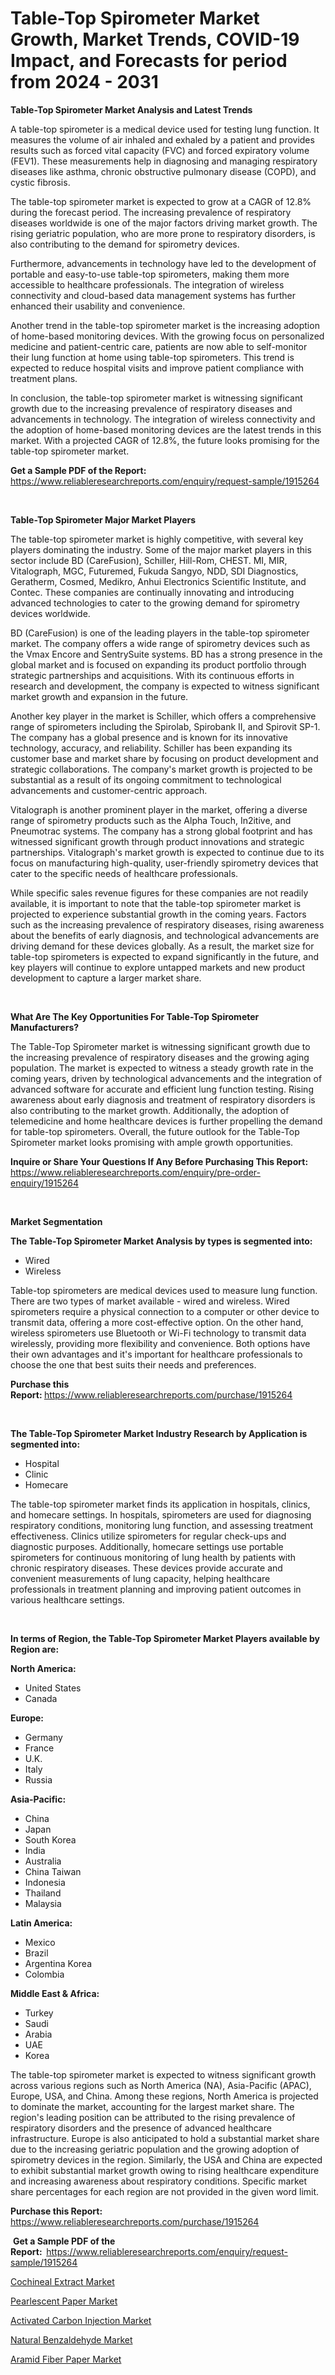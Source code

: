 <p><h1>Table-Top Spirometer Market Growth, Market Trends, COVID-19 Impact, and Forecasts for period from 2024 - 2031</h1></p><p><strong>Table-Top Spirometer Market Analysis and Latest Trends</strong></p>
<p><p>A table-top spirometer is a medical device used for testing lung function. It measures the volume of air inhaled and exhaled by a patient and provides results such as forced vital capacity (FVC) and forced expiratory volume (FEV1). These measurements help in diagnosing and managing respiratory diseases like asthma, chronic obstructive pulmonary disease (COPD), and cystic fibrosis.</p><p>The table-top spirometer market is expected to grow at a CAGR of 12.8% during the forecast period. The increasing prevalence of respiratory diseases worldwide is one of the major factors driving market growth. The rising geriatric population, who are more prone to respiratory disorders, is also contributing to the demand for spirometry devices.</p><p>Furthermore, advancements in technology have led to the development of portable and easy-to-use table-top spirometers, making them more accessible to healthcare professionals. The integration of wireless connectivity and cloud-based data management systems has further enhanced their usability and convenience.</p><p>Another trend in the table-top spirometer market is the increasing adoption of home-based monitoring devices. With the growing focus on personalized medicine and patient-centric care, patients are now able to self-monitor their lung function at home using table-top spirometers. This trend is expected to reduce hospital visits and improve patient compliance with treatment plans.</p><p>In conclusion, the table-top spirometer market is witnessing significant growth due to the increasing prevalence of respiratory diseases and advancements in technology. The integration of wireless connectivity and the adoption of home-based monitoring devices are the latest trends in this market. With a projected CAGR of 12.8%, the future looks promising for the table-top spirometer market.</p></p>
<p><strong>Get a Sample PDF of the Report:&nbsp;</strong> <a href="https://www.reliableresearchreports.com/enquiry/request-sample/1915264">https://www.reliableresearchreports.com/enquiry/request-sample/1915264</a></p>
<p>&nbsp;</p>
<p><strong>Table-Top Spirometer Major Market Players</strong></p>
<p><p>The table-top spirometer market is highly competitive, with several key players dominating the industry. Some of the major market players in this sector include BD (CareFusion), Schiller, Hill-Rom, CHEST. MI, MIR, Vitalograph, MGC, Futuremed, Fukuda Sangyo, NDD, SDI Diagnostics, Geratherm, Cosmed, Medikro, Anhui Electronics Scientific Institute, and Contec. These companies are continually innovating and introducing advanced technologies to cater to the growing demand for spirometry devices worldwide.</p><p>BD (CareFusion) is one of the leading players in the table-top spirometer market. The company offers a wide range of spirometry devices such as the Vmax Encore and SentrySuite systems. BD has a strong presence in the global market and is focused on expanding its product portfolio through strategic partnerships and acquisitions. With its continuous efforts in research and development, the company is expected to witness significant market growth and expansion in the future.</p><p>Another key player in the market is Schiller, which offers a comprehensive range of spirometers including the Spirolab, Spirobank II, and Spirovit SP-1. The company has a global presence and is known for its innovative technology, accuracy, and reliability. Schiller has been expanding its customer base and market share by focusing on product development and strategic collaborations. The company's market growth is projected to be substantial as a result of its ongoing commitment to technological advancements and customer-centric approach.</p><p>Vitalograph is another prominent player in the market, offering a diverse range of spirometry products such as the Alpha Touch, In2itive, and Pneumotrac systems. The company has a strong global footprint and has witnessed significant growth through product innovations and strategic partnerships. Vitalograph's market growth is expected to continue due to its focus on manufacturing high-quality, user-friendly spirometry devices that cater to the specific needs of healthcare professionals.</p><p>While specific sales revenue figures for these companies are not readily available, it is important to note that the table-top spirometer market is projected to experience substantial growth in the coming years. Factors such as the increasing prevalence of respiratory diseases, rising awareness about the benefits of early diagnosis, and technological advancements are driving demand for these devices globally. As a result, the market size for table-top spirometers is expected to expand significantly in the future, and key players will continue to explore untapped markets and new product development to capture a larger market share.</p></p>
<p>&nbsp;</p>
<p><strong>What Are The Key Opportunities For Table-Top Spirometer Manufacturers?</strong></p>
<p><p>The Table-Top Spirometer market is witnessing significant growth due to the increasing prevalence of respiratory diseases and the growing aging population. The market is expected to witness a steady growth rate in the coming years, driven by technological advancements and the integration of advanced software for accurate and efficient lung function testing. Rising awareness about early diagnosis and treatment of respiratory disorders is also contributing to the market growth. Additionally, the adoption of telemedicine and home healthcare devices is further propelling the demand for table-top spirometers. Overall, the future outlook for the Table-Top Spirometer market looks promising with ample growth opportunities.</p></p>
<p><strong>Inquire or Share Your Questions If Any Before Purchasing This Report:</strong> <a href="https://www.reliableresearchreports.com/enquiry/pre-order-enquiry/1915264">https://www.reliableresearchreports.com/enquiry/pre-order-enquiry/1915264</a></p>
<p>&nbsp;</p>
<p><strong>Market Segmentation</strong></p>
<p><strong>The Table-Top Spirometer Market Analysis by types is segmented into:</strong></p>
<p><ul><li>Wired</li><li>Wireless</li></ul></p>
<p><p>Table-top spirometers are medical devices used to measure lung function. There are two types of market available - wired and wireless. Wired spirometers require a physical connection to a computer or other device to transmit data, offering a more cost-effective option. On the other hand, wireless spirometers use Bluetooth or Wi-Fi technology to transmit data wirelessly, providing more flexibility and convenience. Both options have their own advantages and it's important for healthcare professionals to choose the one that best suits their needs and preferences.</p></p>
<p><strong>Purchase this Report:&nbsp;</strong><a href="https://www.reliableresearchreports.com/purchase/1915264">https://www.reliableresearchreports.com/purchase/1915264</a></p>
<p>&nbsp;</p>
<p><strong>The Table-Top Spirometer Market Industry Research by Application is segmented into:</strong></p>
<p><ul><li>Hospital</li><li>Clinic</li><li>Homecare</li></ul></p>
<p><p>The table-top spirometer market finds its application in hospitals, clinics, and homecare settings. In hospitals, spirometers are used for diagnosing respiratory conditions, monitoring lung function, and assessing treatment effectiveness. Clinics utilize spirometers for regular check-ups and diagnostic purposes. Additionally, homecare settings use portable spirometers for continuous monitoring of lung health by patients with chronic respiratory diseases. These devices provide accurate and convenient measurements of lung capacity, helping healthcare professionals in treatment planning and improving patient outcomes in various healthcare settings.</p></p>
<p>&nbsp;</p>
<p><strong>In terms of Region, the Table-Top Spirometer Market Players available by Region are:</strong></p>
<p>
    <p> <strong> North America: </strong>
        <ul>
            <li>United States</li>
            <li>Canada</li>
        </ul>
        </p> 
    <p> <strong> Europe: </strong>
        <ul>
            <li>Germany</li>
            <li>France</li>
            <li>U.K.</li>
            <li>Italy</li>
            <li>Russia</li>
        </ul>
        </p> 
    <p> <strong> Asia-Pacific: </strong>
        <ul>
            <li>China</li>
            <li>Japan</li>
            <li>South Korea</li>
            <li>India</li>
            <li>Australia</li>
            <li>China Taiwan</li>
            <li>Indonesia</li>
            <li>Thailand</li>
            <li>Malaysia</li>
        </ul>
        </p> 
    <p> <strong> Latin America: </strong>
        <ul>
            <li>Mexico</li>
            <li>Brazil</li>
            <li>Argentina Korea</li>
            <li>Colombia</li>
        </ul>
        </p> 
    <p> <strong> Middle East & Africa: </strong>
        <ul>
            <li>Turkey</li>
            <li>Saudi</li>
            <li>Arabia</li>
            <li>UAE</li>
            <li>Korea</li>
        </ul>
    </p>
    </p>
<p><p>The table-top spirometer market is expected to witness significant growth across various regions such as North America (NA), Asia-Pacific (APAC), Europe, USA, and China. Among these regions, North America is projected to dominate the market, accounting for the largest market share. The region's leading position can be attributed to the rising prevalence of respiratory disorders and the presence of advanced healthcare infrastructure. Europe is also anticipated to hold a substantial market share due to the increasing geriatric population and the growing adoption of spirometry devices in the region. Similarly, the USA and China are expected to exhibit substantial market growth owing to rising healthcare expenditure and increasing awareness about respiratory conditions. Specific market share percentages for each region are not provided in the given word limit.</p></p>
<p><strong>Purchase this Report: </strong><a href="https://www.reliableresearchreports.com/purchase/1915264">https://www.reliableresearchreports.com/purchase/1915264</a></p>
<p>&nbsp;<strong>Get a Sample PDF of the Report:&nbsp;&nbsp;</strong><a href="https://www.reliableresearchreports.com/enquiry/request-sample/1915264">https://www.reliableresearchreports.com/enquiry/request-sample/1915264</a></p>
<p><strong></strong></p>
<p><p><a href="https://medium.com/@olenwuckert56/cochineal-extract-market-furnishes-information-on-market-share-market-trends-and-market-growth-36d3549d6773">Cochineal Extract Market</a></p><p><a href="https://medium.com/@olenwuckert56/pearlescent-paper-market-size-reveals-the-best-marketing-channels-in-global-industry-fc5ce05837c6">Pearlescent Paper Market</a></p><p><a href="https://medium.com/@olenwuckert56/activated-carbon-injection-nbsp-market-focuses-on-market-share-size-and-projected-forecast-till-fb5d72accf74">Activated Carbon Injection Market</a></p><p><a href="https://medium.com/@olenwuckert56/natural-benzaldehyde-market-analysis-and-sze-forecasted-for-period-from-2024-to-2031-af21b77f99ea">Natural Benzaldehyde Market</a></p><p><a href="https://medium.com/@olenwuckert56/aramid-fiber-paper-market-size-reveals-the-best-marketing-channels-in-global-industry-b7c6c0b666a8">Aramid Fiber Paper Market</a></p></p>